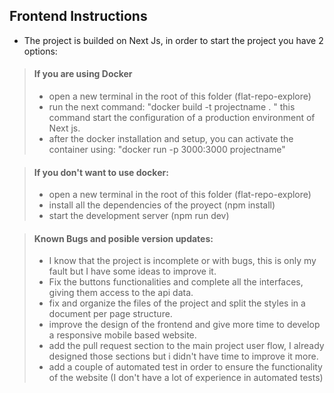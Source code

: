 ## Frontend Instructions

- The project is builded on Next Js, in order to start the project you have 2 options:

> #### If you are using Docker
>
> - open a new terminal in the root of this folder (flat-repo-explore)
> - run the next command: "docker build -t projectname . " this command start the configuration of a production environment of Next js.
> - after the docker installation and setup, you can activate the container using: "docker run -p 3000:3000 projectname"
> 

> #### If you don't want to use docker:
>
> - open a new terminal in the root of this folder (flat-repo-explore)
> - install all the dependencies of the proyect (npm install)
> - start the development server (npm run dev)
>

> #### Known Bugs and posible version updates:
>
> - I know that the project is incomplete or with bugs, this is only my fault but I have some ideas to improve it.
> - Fix the buttons functionalities and complete all the interfaces, giving them access to the api data.
> - fix and organize the files of the project and split the styles in a document per page structure.
> - improve the design of the frontend and give more time to develop a responsive mobile based website.
> - add the pull request section to the main project user flow, I already designed those sections but i didn't have time to improve it more.
> - add a couple of automated test in order to ensure the functionality of the website (I don't have a lot of experience in automated tests)
>

